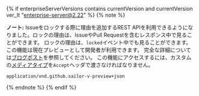 {% if enterpriseServerVersions contains currentVersion and currentVersion ver_lt "enterprise-server@2.22" %}
{% note %}

**ノート:** Issueをロックする際に理由を追加するREST APIを利用できるようになりました。ロックの理由は、IssueやPull Requestを含むレスポンス中で見ることができます。 ロックの理由は、`locked`イベント中でも見ることができます。 この機能は現在プレビューとして開発者が利用できます。 完全な詳細については[ブログポスト](https://developer.github.com/changes/2018-01-10-lock-reason-api-preview)を参照してください。 この機能にアクセスするには、カスタムの[メディアタイプ](/rest/overview/media-types)を`Accept`ヘッダで渡さなければなりません。

```
application/vnd.github.sailor-v-preview+json
```

{% endnote %}
{% endif %}
